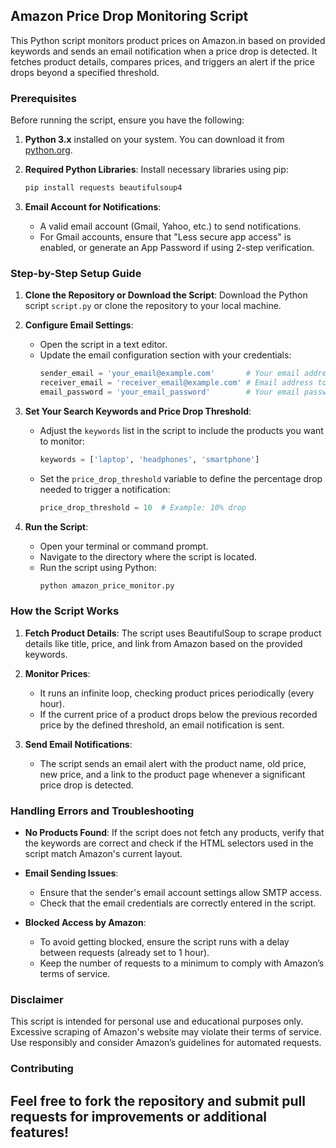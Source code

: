 ## **Amazon Price Drop Monitoring Script**

This Python script monitors product prices on Amazon.in based on provided keywords and sends an email notification when a price drop is detected. It fetches product details, compares prices, and triggers an alert if the price drops beyond a specified threshold.

### **Prerequisites**

Before running the script, ensure you have the following:

1. **Python 3.x** installed on your system. You can download it from [python.org](https://www.python.org/downloads/).
   
2. **Required Python Libraries**: Install necessary libraries using pip:
   ```bash
   pip install requests beautifulsoup4
   ```

3. **Email Account for Notifications**:
   - A valid email account (Gmail, Yahoo, etc.) to send notifications.
   - For Gmail accounts, ensure that "Less secure app access" is enabled, or generate an App Password if using 2-step verification.

### **Step-by-Step Setup Guide**

1. **Clone the Repository or Download the Script**:
   Download the Python script `script.py` or clone the repository to your local machine.

2. **Configure Email Settings**:
   - Open the script in a text editor.
   - Update the email configuration section with your credentials:
     ```python
     sender_email = 'your_email@example.com'       # Your email address
     receiver_email = 'receiver_email@example.com' # Email address to receive notifications
     email_password = 'your_email_password'        # Your email password or app password
     ```

3. **Set Your Search Keywords and Price Drop Threshold**:
   - Adjust the `keywords` list in the script to include the products you want to monitor:
     ```python
     keywords = ['laptop', 'headphones', 'smartphone']
     ```
   - Set the `price_drop_threshold` variable to define the percentage drop needed to trigger a notification:
     ```python
     price_drop_threshold = 10  # Example: 10% drop
     ```

4. **Run the Script**:
   - Open your terminal or command prompt.
   - Navigate to the directory where the script is located.
   - Run the script using Python:
     ```bash
     python amazon_price_monitor.py
     ```

### **How the Script Works**

1. **Fetch Product Details**: The script uses BeautifulSoup to scrape product details like title, price, and link from Amazon based on the provided keywords.

2. **Monitor Prices**: 
   - It runs an infinite loop, checking product prices periodically (every hour).
   - If the current price of a product drops below the previous recorded price by the defined threshold, an email notification is sent.

3. **Send Email Notifications**: 
   - The script sends an email alert with the product name, old price, new price, and a link to the product page whenever a significant price drop is detected.

### **Handling Errors and Troubleshooting**

- **No Products Found**: If the script does not fetch any products, verify that the keywords are correct and check if the HTML selectors used in the script match Amazon's current layout.
  
- **Email Sending Issues**: 
  - Ensure that the sender's email account settings allow SMTP access.
  - Check that the email credentials are correctly entered in the script.

- **Blocked Access by Amazon**: 
  - To avoid getting blocked, ensure the script runs with a delay between requests (already set to 1 hour).
  - Keep the number of requests to a minimum to comply with Amazon’s terms of service.

### **Disclaimer**
This script is intended for personal use and educational purposes only. Excessive scraping of Amazon's website may violate their terms of service. Use responsibly and consider Amazon’s guidelines for automated requests.

### **Contributing**
Feel free to fork the repository and submit pull requests for improvements or additional features!
---